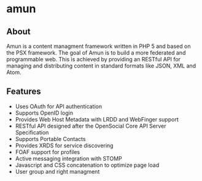 amun
====

## About

Amun is a content managment framework written in PHP 5 and based on the PSX 
framework. The goal of Amun is to build a more federated and programmable web. 
This is achieved by providing an RESTful API for managing and distributing 
content in standard formats like JSON, XML and Atom.

## Features

* Uses OAuth for API authentication
* Supports OpenID login
* Provides Web Host Metadata with LRDD and WebFinger support
* RESTful API designed after the OpenSocial Core API Server Specification
* Supports Portable Contacts
* Provides XRDS for service discovering
* FOAF support for profiles
* Active messaging integration with STOMP
* Javascript and CSS concatenation to optimize page load
* User group and right managment
